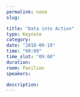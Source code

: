 ```yaml
---
permalink: none
slug:

title: "Data into Action"
type: Keynote
category:
date: "2018-09-19"
time: "09:00"
time_slot: "09:00"
duration:
room: Pavilion
speakers:

description:
---
```

